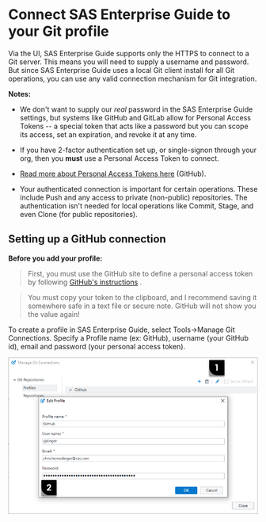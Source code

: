 # Connect SAS Enterprise Guide to your Git profile

Via the UI, SAS Enterprise Guide supports only the HTTPS to connect to a Git server. This means you will need to supply a username and password. But since SAS Enterprise Guide uses a local Git client install for all Git operations, you can use any valid connection mechanism for Git integration.

**Notes:**

 * We don't want to supply our *real* password in the SAS Enterprise Guide settings, but systems like GitHub and GitLab allow for Personal Access Tokens -- a special token that acts like a password but you can scope its access, set an expiration, and revoke it at any time.

 * If you have 2-factor authentication set up, or single-signon through your org, then you **must** use a Personal Access Token to connect.

 * [Read more about Personal Access Tokens here](https://docs.github.com/en/authentication/keeping-your-account-and-data-secure/creating-a-personal-access-token) (GitHub).

 * Your authenticated connection is important for certain operations. These include Push and any access to private (non-public) repositories. The authentication isn't needed for local operations like Commit, Stage, and even Clone (for public repositories).

## Setting up a GitHub connection

**Before you add your profile:**
>First, you must use the GitHub site to define a personal access token by following [GitHub's instructions](https://docs.github.com/en/authentication/keeping-your-account-and-data-secure/creating-a-personal-access-token) .

>You must copy your token to the clipboard, and I recommend saving it somewhere safe in a text file or secure note. GitHub will not show you the value again!

To create a profile in SAS Enterprise Guide, select Tools->Manage Git Connections. Specify a Profile name (ex: GitHub), username (your GitHub id), email and password (your personal access token).

![SAS EG profile](./images/eg-new-profile.png)



